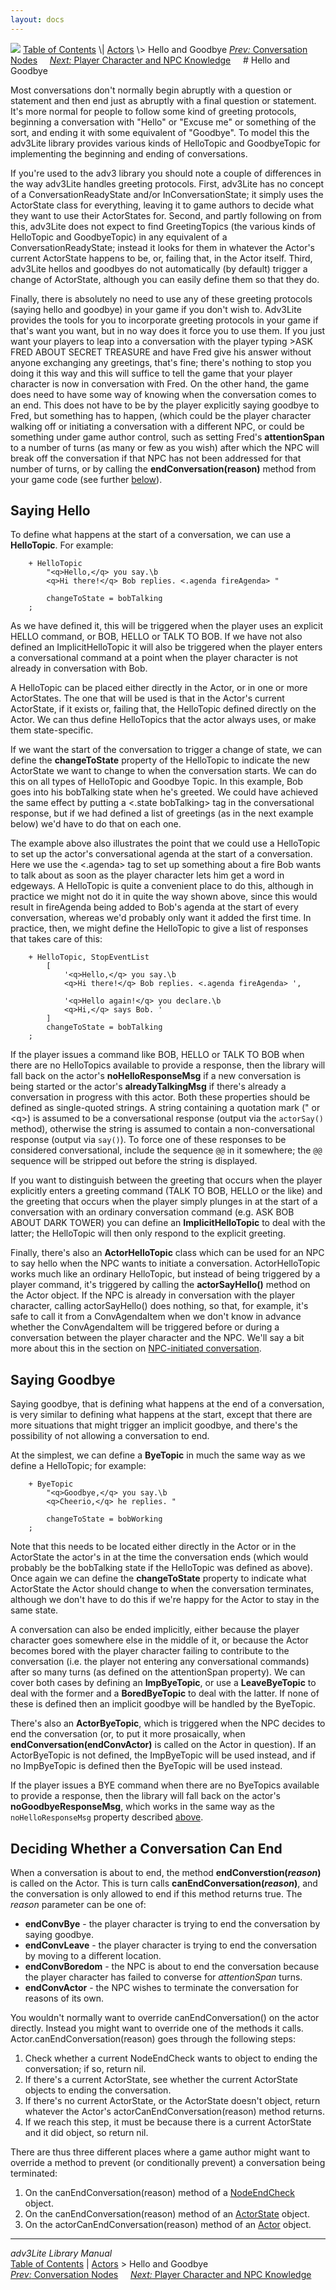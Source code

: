 ```yaml
---
layout: docs
---
```



<img src="topbar.jpg" data-border="0" />
<a href="toc.html" class="nav">Table of Contents</a> \|
<a href="actor.html" class="nav">Actors</a> \> Hello and Goodbye  
<span class="navnp"><a href="convnode.html" class="nav"><em>Prev:</em> Conversation Nodes</a>
   
<a href="knowledge.html" class="nav"><em>Next:</em> Player Character and
NPC Knowledge</a>     </span>
# Hello and Goodbye

Most conversations don't normally begin abruptly with a question or
statement and then end just as abruptly with a final question or
statement. It's more normal for people to follow some kind of greeting
protocols, beginning a conversation with "Hello" or "Excuse me" or
something of the sort, and ending it with some equivalent of "Goodbye".
To model this the adv3Lite library provides various kinds of HelloTopic
and GoodbyeTopic for implementing the beginning and ending of
conversations.

If you're used to the adv3 library you should note a couple of
differences in the way adv3Lite handles greeting protocols. First,
adv3Lite has no concept of a ConversationReadyState and/or
InConversationState; it simply uses the ActorState class for everything,
leaving it to game authors to decide what they want to use their
ActorStates for. Second, and partly following on from this, adv3Lite
does not expect to find GreetingTopics (the various kinds of HelloTopic
and GoodbyeTopic) in any equivalent of a ConversationReadyState; instead
it looks for them in whatever the Actor's current ActorState happens to
be, or, failing that, in the Actor itself. Third, adv3Lite hellos and
goodbyes do not automatically (by default) trigger a change of
ActorState, although you can easily define them so that they do.

Finally, there is absolutely no need to use any of these greeting
protocols (saying hello and goodbye) in your game if you don't wish to.
Adv3Lite provides the tools for you to incorporate greeting protocols in
your game if that's want you want, but in no way does it force you to
use them. If you just want your players to leap into a conversation with
the player typing \>ASK FRED ABOUT SECRET TREASURE and have Fred give
his answer without anyone exchanging any greetings, that's fine; there's
nothing to stop you doing it this way and this will suffice to tell the
game that your player character is now in conversation with Fred. On the
other hand, the game does need to have some way of knowing when the
conversation comes to an end. This does not have to be by the player
explicitly saying goodbye to Fred, but something has to happen, (which
could be the player character walking off or initiating a conversation
with a different NPC, or could be something under game author control,
such as setting Fred's **attentionSpan** to a number of turns (as many
or few as you wish) after which the NPC will break off the conversation
if that NPC has not been addressed for that number of turns, or by
calling the **endConversation(reason)** method from your game code (see
further [below](#deciding)).

<span id="sayinghello"></span>

## Saying Hello

To define what happens at the start of a conversation, we can use a
**HelloTopic**. For example:

```
    + HelloTopic
        "<q>Hello,</q> you say.\b
        <q>Hi there!</q> Bob replies. <.agenda fireAgenda> "
        
        changeToState = bobTalking
    ;
```

As we have defined it, this will be triggered when the player uses an
explicit HELLO command, or BOB, HELLO or TALK TO BOB. If we have not
also defined an ImplicitHelloTopic it will also be triggered when the
player enters a conversational command at a point when the player
character is not already in conversation with Bob.

A HelloTopic can be placed either directly in the Actor, or in one or
more ActorStates. The one that will be used is that in the Actor's
current ActorState, if it exists or, failing that, the HelloTopic
defined directly on the Actor. We can thus define HelloTopics that the
actor always uses, or make them state-specific.

If we want the start of the conversation to trigger a change of state,
we can define the **changeToState** property of the HelloTopic to
indicate the new ActorState we want to change to when the conversation
starts. We can do this on all types of HelloTopic and Goodbye Topic. In
this example, Bob goes into his bobTalking state when he's greeted. We
could have achieved the same effect by putting a \<.state bobTalking\>
tag in the conversational response, but if we had defined a list of
greetings (as in the next example below) we'd have to do that on each
one.

The example above also illustrates the point that we could use a
HelloTopic to set up the actor's conversational agenda at the start of a
conversation. Here we use the \<.agenda\> tag to set up something about
a fire Bob wants to talk about as soon as the player character lets him
get a word in edgeways. A HelloTopic is quite a convenient place to do
this, although in practice we might not do it in quite the way shown
above, since this would result in fireAgenda being added to Bob's agenda
at the start of every conversation, whereas we'd probably only want it
added the first time. In practice, then, we might define the HelloTopic
to give a list of responses that takes care of this:

```
    + HelloTopic, StopEventList
        [
            '<q>Hello,</q> you say.\b
            <q>Hi there!</q> Bob replies. <.agenda fireAgenda> ',
            
            '<q>Hello again!</q> you declare.\b
            <q>Hi,</q> says Bob. '
        ]
        changeToState = bobTalking
    ;
```

<span id="nohello"></span>

If the player issues a command like BOB, HELLO or TALK TO BOB when there
are no HelloTopics available to provide a response, then the library
will fall back on the actor's **noHelloResponseMsg** if a new
conversation is being started or the actor's **alreadyTalkingMsg** if
there's already a conversation in progress with this actor. Both these
properties should be defined as single-quoted strings. A string
containing a quotation mark (" or \<q\>) is assumed to be a
conversational response (output via the
`actorSay()` method), otherwise the string is
assumed to contain a non-conversational response (output via
`say()`). To force one of these responses to be
considered conversational, include the sequence
`@@` in it somewhere; the
`@@` sequence will be stripped out before the
string is displayed.

<span id="implicit"></span>

If you want to distinguish between the greeting that occurs when the
player explicitly enters a greeting command (TALK TO BOB, HELLO or the
like) and the greeting that occurs when the player simply plunges in at
the start of a conversation with an ordinary conversation command (e.g.
ASK BOB ABOUT DARK TOWER) you can define an **ImplicitHelloTopic** to
deal with the latter; the HelloTopic will then only respond to the
explicit greeting.

Finally, there's also an
**<span id="actorhello">ActorHelloTopic</span>** class which can be used
for an NPC to say hello when the NPC wants to initiate a conversation.
ActorHelloTopic works much like an ordinary HelloTopic, but instead of
being triggered by a player command, it's triggered by calling the
**actorSayHello()** method on the Actor object. If the NPC is already in
conversation with the player character, calling actorSayHello() does
nothing, so that, for example, it's safe to call it from a
ConvAgendaItem when we don't know in advance whether the ConvAgendaItem
will be triggered before or during a conversation between the player
character and the NPC. We'll say a bit more about this in the section on
[NPC-initiated conversation](initiate.html).

  
<span id="sayingbye"></span>

## Saying Goodbye

Saying goodbye, that is defining what happens at the end of a
conversation, is very similar to defining what happens at the start,
except that there are more situations that might trigger an implicit
goodbye, and there's the possibility of not allowing a conversation to
end.

At the simplest, we can define a **ByeTopic** in much the same way as we
define a HelloTopic; for example:

```
    + ByeTopic
        "<q>Goodbye,</q> you say.\b
        <q>Cheerio,</q> he replies. "

        changeToState = bobWorking
    ;
```

Note that this needs to be located either directly in the Actor or in
the ActorState the actor's in at the time the conversation ends (which
would probably be the bobTalking state if the HelloTopic was defined as
above). Once again we can define the **changeToState** property to
indicate what ActorState the Actor should change to when the
conversation terminates, although we don't have to do this if we're
happy for the Actor to stay in the same state.

A conversation can also be ended implicitly, either because the player
character goes somewhere else in the middle of it, or because the Actor
becomes bored with the player character failing to contribute to the
conversation (i.e. the player not entering any conversational commands)
after so many turns (as defined on the attentionSpan property). We can
cover both cases by defining an **ImpByeTopic**, or use a
**LeaveByeTopic** to deal with the former and a **BoredByeTopic** to
deal with the latter. If none of these is defined then an implicit
goodbye will be handled by the ByeTopic.

There's also an **ActorByeTopic**, which is triggered when the NPC
decides to end the conversation (or, to put it more prosaically, when
**endConversation(endConvActor)** is called on the Actor in question).
If an ActorByeTopic is not defined, the ImpByeTopic will be used
instead, and if no ImpByeTopic is defined then the ByeTopic will be used
instead.

If the player issues a BYE command when there are no ByeTopics available
to provide a response, then the library will fall back on the actor's
**noGoodbyeResponseMsg**, which works in the same way as the
`noHelloResponseMsg` property described
[above](#nohello).  
<span id="deciding"></span>

## Deciding Whether a Conversation Can End

When a conversation is about to end, the method
**endConverstion(*reason*)** is called on the Actor. This is turn calls
**canEndConversation(*reason*)**, and the conversation is only allowed
to end if this method returns true. The *reason* parameter can be one
of:

- **endConvBye** - the player character is trying to end the
  conversation by saying goodbye.
- **endConvLeave** - the player character is trying to end the
  conversation by moving to a different location.
- **endConvBoredom** - the NPC is about to end the conversation because
  the player character has failed to converse for *attentionSpan* turns.
- **endConvActor** - the NPC wishes to terminate the conversation for
  reasons of its own.

You wouldn't normally want to override canEndConversation() on the actor
directly. Instead you might want to override one of the methods it
calls. Actor.canEndConversation(reason) goes through the following
steps:

1.  Check whether a current NodeEndCheck wants to object to ending the
    conversation; if so, return nil.
2.  If there's a current ActorState, see whether the current ActorState
    objects to ending the conversation.
3.  If there's no current ActorState, or the ActorState doesn't object,
    return whatever the Actor's actorCanEndConversation(reason) method
    returns.
4.  If we reach this step, it must be because there is a current
    ActorState and it did object, so return nil.

There are thus three different places where a game author might want to
override a method to prevent (or conditionally prevent) a conversation
being terminated:

1.  On the canEndConversation(reason) method of a
    [NodeEndCheck](convnode.html#nodecheck) object.
2.  On the canEndConversation(reason) method of an
    [ActorState](actorstate.html) object.
3.  On the actorCanEndConversation(reason) method of an
    [Actor](actorobj.html) object.



------------------------------------------------------------------------



*adv3Lite Library Manual*  
<a href="toc.html" class="nav">Table of Contents</a> \|
<a href="actor.html" class="nav">Actors</a> \> Hello and Goodbye  
<span class="navnp"><a href="convnode.html" class="nav"><em>Prev:</em> Conversation Nodes</a>
   
<a href="knowledge.html" class="nav"><em>Next:</em> Player Character and
NPC Knowledge</a>     </span>



